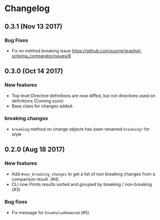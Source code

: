 # Changelog

## 0.3.1 (Nov 13 2017)

### Bug Fixes

- Fix no method breaking issue https://github.com/xuorig/graphql-schema_comparator/issues/8

## 0.3.0 (Oct 14 2017)

### New features

- Top level Directive definitions are now diffed, but not directives used on definitions (Coming soon)
- Base class for changes added.

### breaking changes

- `breaking` method on change objects has been renamed `breaking?` for style

## 0.2.0 (Aug 18 2017)

### New features

- Add `#non_breaking_changes` to get a list of non breaking changes from a comparison result. (#4)
- CLI now Prints results sorted and grouped by breaking / non-breaking (#3)

### Bug fixes

- Fix message for `EnumValueRemoved` (#5)
